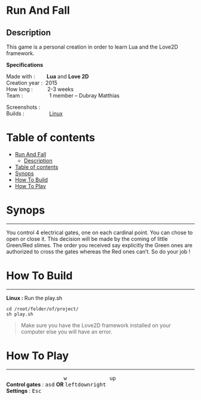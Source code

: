 <!DOCTYPE html>
<html>
<head>
<meta charset="utf-8">
<meta name="viewport" content="width=device-width, initial-scale=1.0">
<title>Hello!</title>
<link rel="stylesheet" href="https://stackedit.io/res-min/themes/base.css" />
<script type="text/javascript" src="https://cdn.mathjax.org/mathjax/latest/MathJax.js?config=TeX-AMS_HTML"></script>
</head>
<body><div class="container"><h1 id="run-and-fall"><strong>Run And Fall</strong></h1>



<h2 id="description">Description</h2>

<p>This game is a personal creation in order to learn Lua and the Love2D framework.</p>

<p><strong>Specifications</strong></p>

<p>Made with : &nbsp;&nbsp;&nbsp;&nbsp;&nbsp;&nbsp;&nbsp;<strong>Lua</strong> and <strong>Love 2D</strong> <br>
Creation year : &nbsp;2015 <br>
How long : &nbsp;&nbsp;&nbsp;&nbsp;&nbsp;&nbsp;&nbsp;&nbsp;&nbsp;2-3 weeks <br>
Team : &nbsp;&nbsp;&nbsp;&nbsp;&nbsp;&nbsp;&nbsp;&nbsp;&nbsp;&nbsp;&nbsp;&nbsp;&nbsp;&nbsp;&nbsp;&nbsp;&nbsp;1 member – Dubray Matthias</p>

<p>Screenshots :  <br>
Builds : &nbsp;&nbsp;&nbsp;&nbsp;&nbsp;&nbsp;&nbsp;&nbsp;&nbsp;&nbsp;&nbsp;&nbsp;&nbsp;&nbsp;&nbsp;&nbsp;<a href="LinkForWindows">Linux</a></p>



<h1 id="table-of-contents">Table of contents</h1>

<p><div class="toc">
<ul>
<li><a href="#run-and-fall">Run And Fall</a><ul>
<li><a href="#description">Description</a></li>
</ul>
</li>
<li><a href="#table-of-contents">Table of contents</a></li>
<li><a href="#synops">Synops</a></li>
<li><a href="#how-to-build">How To Build</a></li>
<li><a href="#how-to-play">How To Play</a></li>
</ul>
</div>
</p>



<h1 id="synops">Synops</h1>

<hr>

<p>You control 4 electrical gates, one on each cardinal point. You can chose to open or close it. This decision will be made by the coming of little Green/Red slimes. The order you received say explicitly the Green ones are authorized to cross the gates whereas the Red ones can’t. So do your job !</p>



<h1 id="how-to-build">How To Build</h1>

<hr>

<p><strong>Linux : </strong> Run the play.sh</p>

<pre><code>cd /root/folder/of/project/
sh play.sh
</code></pre>

<blockquote>
  <p>Make sure you have the Love2D framework installed on your computer else you will have an error.</p>
</blockquote>



<h1 id="how-to-play">How To Play</h1>

<hr>

<p>&nbsp;&nbsp;&nbsp;&nbsp;&nbsp;&nbsp;&nbsp;&nbsp;&nbsp;&nbsp;&nbsp;&nbsp;&nbsp;&nbsp;&nbsp;&nbsp;&nbsp;&nbsp;&nbsp;&nbsp;&nbsp;&nbsp;&nbsp;&nbsp;&nbsp;&nbsp;&nbsp;&nbsp;&nbsp;&nbsp;&nbsp;&nbsp;&nbsp;&nbsp;&nbsp;&nbsp;&nbsp;&nbsp;&nbsp;<kbd>w</kbd>&nbsp;&nbsp;&nbsp;&nbsp;&nbsp;&nbsp;&nbsp;&nbsp;&nbsp;&nbsp;&nbsp;&nbsp;&nbsp;&nbsp;&nbsp;&nbsp;&nbsp;&nbsp;&nbsp;&nbsp;&nbsp;&nbsp;&nbsp;&nbsp;&nbsp;&nbsp;&nbsp;&nbsp;&nbsp;<kbd>up</kbd> <br>
<strong>Control gates</strong> : <kbd>a</kbd><kbd>s</kbd><kbd>d</kbd> <strong>OR</strong> <kbd>left</kbd><kbd>down</kbd><kbd>right</kbd> <br>
<strong>Settings</strong> : <kbd>Esc</kbd></p></div></body>
</html>